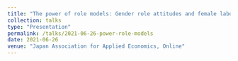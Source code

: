 ```yaml
---
title: "The power of role models: Gender role attitudes and female labor participation in Japan"
collection: talks
type: "Presentation"
permalink: /talks/2021-06-26-power-role-models
date: 2021-06-26
venue: "Japan Association for Applied Economics, Online"
---
```



[//]: # (More information here: http://exampleurl.com)
[//]: # (This is a description of your tutorial, note the different field in type. This is a markdown files that can be all markdown-ified like any other post. Yay markdown!)
